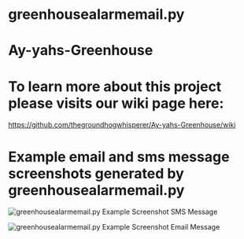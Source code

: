 # greenhousealarmemail.py 

# Ay-yahs-Greenhouse

# To learn more about this project please visits our wiki page here:  

https://github.com/thegroundhogwhisperer/Ay-yahs-Greenhouse/wiki

# Example email and sms message screenshots generated by greenhousealarmemail.py

![greenhousealarmemail.py Example Screenshot SMS Message](https://raw.githubusercontent.com/thegroundhogwhisperer/Ay-yahs-Greenhouse/master/Images/GreenhousePi%20Alarm%20SMS%20Screenshot.png)

![greenhousealarmemail.py Example Screenshot Email Message](https://raw.githubusercontent.com/thegroundhogwhisperer/Ay-yahs-Greenhouse/master/Images/GreenhousePi%20Alarm%20Email%20Screenshot.png)


